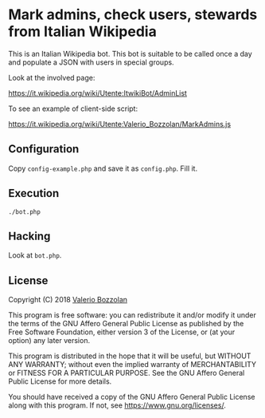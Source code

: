# Mark admins, check users, stewards from Italian Wikipedia

This is an Italian Wikipedia bot. This bot is suitable to be called once a day and populate a JSON with users in special groups.

Look at the involved page:

https://it.wikipedia.org/wiki/Utente:ItwikiBot/AdminList

To see an example of client-side script:

https://it.wikipedia.org/wiki/Utente:Valerio_Bozzolan/MarkAdmins.js

## Configuration

Copy `config-example.php` and save it as `config.php`. Fill it.

## Execution

    ./bot.php

## Hacking

Look at `bot.php`.

## License

Copyright (C) 2018 [Valerio Bozzolan](https://it.wikipedia.org/wiki/Utente:Valerio_Bozzolan)

This program is free software: you can redistribute it and/or modify
it under the terms of the GNU Affero General Public License as
published by the Free Software Foundation, either version 3 of the
License, or (at your option) any later version.

This program is distributed in the hope that it will be useful,
but WITHOUT ANY WARRANTY; without even the implied warranty of
MERCHANTABILITY or FITNESS FOR A PARTICULAR PURPOSE. See the
GNU Affero General Public License for more details.

You should have received a copy of the GNU Affero General Public License
along with this program. If not, see <https://www.gnu.org/licenses/>.
